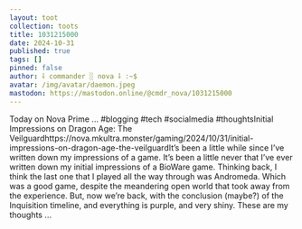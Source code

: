 ```yaml
---
layout: toot
collection: toots
title: 1031215000
date: 2024-10-31
published: true
tags: []
pinned: false
author: ⸸ commander ░ nova ⸸ :~$
avatar: /img/avatar/daemon.jpeg
mastodon: https://mastodon.online/@cmdr_nova/1031215000
---
```


Today on Nova Prime ... #blogging #tech #socialmedia #thoughtsInitial Impressions on Dragon Age: The Veilguardhttps://nova.mkultra.monster/gaming/2024/10/31/initial-impressions-on-dragon-age-the-veilguardIt’s been a little while since I’ve written down my impressions of a game. It’s been a little never that I’ve ever written down my initial impressions of a BioWare game. Thinking back, I think the last one that I played all the way through was Andromeda. Which was a good game, despite the meandering open world that took away from the experience. But, now we’re back, with the conclusion (maybe?) of the Inquisition timeline, and everything is purple, and very shiny. These are my thoughts …
